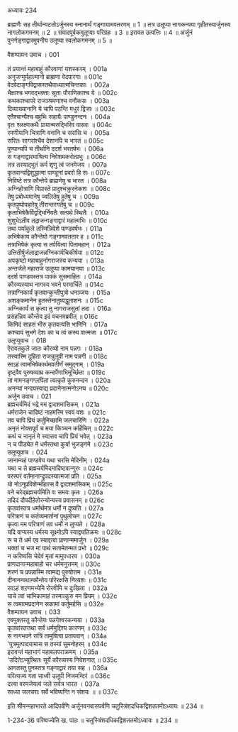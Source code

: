 अध्यायः 234

ब्राह्मणैः सह तीर्थान्यटतोऽर्जुनस्य स्नानार्थं गङ्गायामवतरणम् ॥ 1 ॥ तत्र उलूप्या नागकन्यया गृहीतस्यार्जुनस्य नागलोकगमनम् ॥ 2 ॥ संवादपूर्वकमुलूप्याः परिग्रहः ॥ 3 ॥ इरावत उत्पत्तिः ॥ 4 ॥ अर्जुनं पुनर्गङ्गाद्वारमुपनीय उलूप्या स्वलोकगमनम् ॥ 5 ॥

वैशम्पायन उवाच ।	001  

तं प्रयान्तं महाबाहुं कौरवाणां यशस्करम् ।	001a  
अनुजग्मुर्महात्मानो ब्राह्मणा वेदपारगाः ॥	001c  
वेदवेदाङ्गविद्वासस्तथैवाध्यात्मचिन्तकाः ।	002a  
भैक्षाश्च भगवद्भक्ताः सूताः पौराणिकाश्च ये ॥	002c  
कथकाश्चापरे राजञ्श्रमणाश्च वनौकसः ।	003a  
दिव्याख्यानानि ये चापि पठन्ति मधुरं द्विजाः ॥	003c  
एतैश्चान्यैश्च बहुभिः सहायैः पाण्डुनन्दनः ।	004a  
वृतः श्लक्ष्णकथैः प्रायान्मरुद्भिरिव वासवः ॥	004c  
रमणीयानि चित्राणि वनानि च सरांसि च ।	005a  
सरितः सागरांश्चैव देशानपि च भारत ॥	005c  
पुण्यान्यपि च तीर्थानि ददर्श भरतर्षभः ।	006a  
स गङ्गाद्वारमाश्रित्य निवेशमकरोत्प्रभुः ॥	006c  
तत्र तस्याद्भुतं कर्म शृणु त्वं जनमेजय ।	007a  
कृतवान्यद्विशुद्धात्मा पाण्डूनां प्रवरो हि सः ॥	007c  
निविष्टे तत्र कौन्तेये ब्राह्मणेषु च भारत ।	008a  
अग्निहोत्राणि विप्रास्ते प्रादुश्चक्रुरनेकशः ॥	008c  
तेषु प्रबोध्यमानेषु ज्वलितेषु हुतेषु च ।	009a  
कृतपुष्पोपहारेषु तीरान्तरगतेषु च ॥	009c  
कृताभिषेकैर्विद्वद्भिर्नियतैः सत्पथे स्थितैः ।	010a  
शुशुभेऽतीव तद्राजन्गङ्गाद्वारं महात्मभिः ॥	010c  
तथा पर्याकुले तस्मिन्निवेशे पाण्डवर्षभः ।	011a  
अभिषेकाय कौन्तेयो गङ्गामवततार ह ॥	011c  
तत्राभिषेकं कृत्वा स तर्पयित्वा पितामहान् ।	012a  
उत्तितीर्षुर्जलाद्राजन्नग्निकार्यचिकीर्षया ॥	012c  
अपकृष्टो महाबाहुर्नागराजस्य कन्यया ।	013a  
अन्तर्जले महाराज उलूप्या कामयानया ॥	013c  
ददर्श पाण्डवस्तत्र पावकं सुसमाहितः ।	014a  
कौरव्यस्याथ नागस्य भवने परमार्चिते ॥	014c  
तत्राग्निकार्यं कृतवान्कुन्तीपुत्रो धनञ्जयः ।	015a  
अशङ्कमानेन हुतस्तेनातुष्यद्धुताशनः ॥	015c  
अग्निकार्यं स कृत्वा तु नागराजसुतां तदा ।	016a  
प्रसहन्निव कौन्तेय इदं वचनमब्रवीत् ॥	016c  
किमिदं साहसं भीरु कृतवत्यसि भामिनि ।	017a  
कश्चायं सुभगे देशः का च त्वं कस्य वात्मजा ॥	017c  
उलूप्युवाच ।	018  
ऐरावतकुले जातः कौरव्यो नाम पन्नगः ।	018a  
तस्यास्मि दुहिता राजन्नुलूपी नाम पन्नगी ॥	018c  
साऽहं त्वामभिषेकार्थमवतीर्णं समुद्गाम् ।	019a  
दृष्ट्वैव पुरुषव्याघ्र कन्दर्पेणाभिमूर्च्छिता ॥	019c  
तां मामनङ्गग्लपितां त्वत्कृते कुरुनन्दन ।	020a  
अनन्यां नन्दयस्वाद्य प्रदानेनात्मनोऽनघ ॥	020c  
अर्जुन उवाच ।	021  
ब्रह्मचर्यमिदं भद्रे मम द्वादशमासिकम् ।	021a  
धर्मराजेन चादिष्टं नाहमस्मि स्वयं वशः ॥	021c  
तव चापि प्रियं कर्तुमिच्छामि जलचारिणि ।	022a  
अनृतं नोक्तपूर्वं च मया किञ्चन कर्हिचित् ॥	022c  
कथं च नानृतं मे स्यात्तव चापि प्रियं भवेत् ।	023a  
न च पीड्येत मे धर्मस्तथा कुर्या भुजङ्गमे ॥	023c  
उलूप्युवाच ।	024  
जानाम्यहं पाण्डवेय यथा चरसि मेदिनीम् ।	024a  
यथा च ते ब्रह्मचर्यमिदमादिष्टवान्गुरुः ॥	024c  
परस्परं वर्तमानान्द्रुपदस्यात्मजां प्रति ।	025a  
यो नोऽनुप्रविशेन्मोहात्स वै द्वादशमासिकम् ॥	025c  
वने चरेद्ब्रह्मचर्यमिति वः समयः कृतः ।	026a  
तदिदं दौपदीहेतोरन्योन्यस्य प्रवासनम् ॥	026c  
कृतवांस्तत्र धर्मार्थमत्र धर्मो न दुष्यति ।	027a  
परित्राणं च कर्तव्यमार्तानां पृथुलोचन ॥	027c  
कृत्वा मम परित्राणं तव धर्मो न लुप्यते ।	028a  
यदि वाप्यस्य धर्मस्य सूक्ष्मोऽपि स्याद्व्यतिक्रमः ॥	028c  
स च ते धर्म एव स्याद्दत्वा प्राणान्ममार्जुन ।	029a  
भक्तां च भज मां पार्थ सतामेतन्मतं प्रभो ॥	029c  
न करिष्यसि चेदेवं मृतां मामुपधारय ।	030a  
प्राणदानान्महाबाहो चर धर्ममनुत्तमम् ॥	030c  
शरणं च प्रपन्नास्मि त्वामद्य पुरुषोत्तम ।	031a  
दीनाननाथान्कौन्तेय परिरक्षसि नित्यशः ॥	031c  
साऽहं शऱणमभ्येमि रोरवीमि च दुःखिता ।	032a  
याचे त्वां चाभिकामाहं तस्मात्कुरु मम प्रियम् ।	032c  
स त्वमात्मप्रदानेन सकामां कर्तुमर्हसि ॥	032e  
वैशम्पायन उवाच ।	033  
एवमुक्तस्तु कौन्तेयः पन्नगेश्वरकन्यया ।	033a  
कृतवांस्तत्तथा सर्वं धर्ममुद्दिश्य कारणम् ॥	033c  
स नागभवने रात्रिं तामुषित्वा प्रतापवान् ।	034a  
\'पुत्रमुत्पादयामास स तस्यां सुमनोहरम् ॥	034c  
इरावन्तं महाभागं महाबलपराक्रमम् ।	035a  
\'उदितेऽभ्युत्थितः सूर्ये कौरव्यस्य निवेशनात् ॥	035c  
आगतस्तु पुनस्तत्र गङ्गाद्वारं तया सह ।	036a  
परित्यज्य गता साध्वी उलूपी निजमन्दिरं ॥	036c  
दत्त्वा वरमजेयत्वं जले सर्वत्र भारत ।	037a  
साध्या जलचराः सर्वे भविष्यन्ति न संशयः ॥ ॥	037c  

इति श्रीमन्महाभारते आदिपर्वणि अर्जुनवनवासपर्वणि चतुस्त्रिंशदधिकद्विशततमोऽध्यायः ॥ 234 ॥

1-234-36 परिष्वज्येति ख. पाठः ॥ चतुस्त्रिंशदधिकद्विशततमोऽध्यायः ॥ 234 ॥
